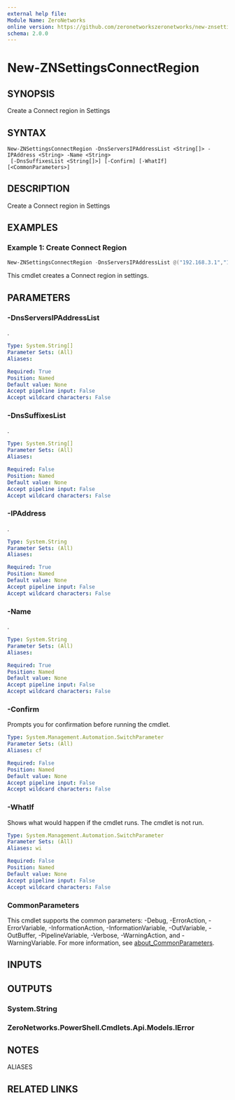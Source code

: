 ```yaml
---
external help file:
Module Name: ZeroNetworks
online version: https://github.com/zeronetworkszeronetworks/new-znsettingsconnectregion
schema: 2.0.0
---
```


# New-ZNSettingsConnectRegion

## SYNOPSIS
Create a Connect region in Settings

## SYNTAX

```
New-ZNSettingsConnectRegion -DnsServersIPAddressList <String[]> -IPAddress <String> -Name <String>
 [-DnsSuffixesList <String[]>] [-Confirm] [-WhatIf] [<CommonParameters>]
```

## DESCRIPTION
Create a Connect region in Settings

## EXAMPLES

### Example 1: Create Connect Region
```powershell
New-ZNSettingsConnectRegion -DnsServersIPAddressList @("192.168.3.1","192.168.3.2") -IPAddress "4.5.6.7" -Name "New Region" 

```

This cmdlet creates a Connect region in settings.

## PARAMETERS

### -DnsServersIPAddressList
.

```yaml
Type: System.String[]
Parameter Sets: (All)
Aliases:

Required: True
Position: Named
Default value: None
Accept pipeline input: False
Accept wildcard characters: False
```

### -DnsSuffixesList
.

```yaml
Type: System.String[]
Parameter Sets: (All)
Aliases:

Required: False
Position: Named
Default value: None
Accept pipeline input: False
Accept wildcard characters: False
```

### -IPAddress
.

```yaml
Type: System.String
Parameter Sets: (All)
Aliases:

Required: True
Position: Named
Default value: None
Accept pipeline input: False
Accept wildcard characters: False
```

### -Name
.

```yaml
Type: System.String
Parameter Sets: (All)
Aliases:

Required: True
Position: Named
Default value: None
Accept pipeline input: False
Accept wildcard characters: False
```

### -Confirm
Prompts you for confirmation before running the cmdlet.

```yaml
Type: System.Management.Automation.SwitchParameter
Parameter Sets: (All)
Aliases: cf

Required: False
Position: Named
Default value: None
Accept pipeline input: False
Accept wildcard characters: False
```

### -WhatIf
Shows what would happen if the cmdlet runs.
The cmdlet is not run.

```yaml
Type: System.Management.Automation.SwitchParameter
Parameter Sets: (All)
Aliases: wi

Required: False
Position: Named
Default value: None
Accept pipeline input: False
Accept wildcard characters: False
```

### CommonParameters
This cmdlet supports the common parameters: -Debug, -ErrorAction, -ErrorVariable, -InformationAction, -InformationVariable, -OutVariable, -OutBuffer, -PipelineVariable, -Verbose, -WarningAction, and -WarningVariable. For more information, see [about_CommonParameters](http://go.microsoft.com/fwlink/?LinkID=113216).

## INPUTS

## OUTPUTS

### System.String

### ZeroNetworks.PowerShell.Cmdlets.Api.Models.IError

## NOTES

ALIASES

## RELATED LINKS

